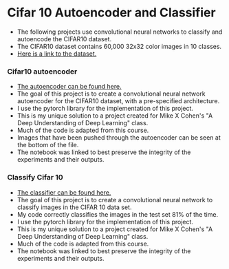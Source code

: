 # Cifar 10 Autoencoder and Classifier
- The following projects use convolutional neural networks to classify and autoencode the CIFAR10 dataset.
- The CIFAR10 dataset contains 60,000 32x32 color images in 10 classes.
- [Here is a link to the dataset.](https://www.cs.toronto.edu/~kriz/cifar.html)

### Cifar10 autoencoder
- [The autoencoder can be found here.](https://colab.research.google.com/drive/1mj6U9gSiMDmXaoDH4HbwY_ngvN9GHOBa?usp=sharing)
- The goal of this project is to create a convolutional neural network autoencoder for the CIFAR10 dataset, with a pre-specified architecture.
- I use the pytorch library for the implementation of this project.
- This is my unique solution to a project created for Mike X Cohen's "A Deep Understanding of Deep Learning" class.
- Much of the code is adapted from this course.
- Images that have been pushed through the autoencoder can be seen at the bottom of the file.
- The notebook was linked to best preserve the integrity of the experiments and their outputs.


### Classify Cifar 10
- [The classifier can be found here.](https://colab.research.google.com/drive/1971Y4V0eTrZaIhJsBzaKNyLXa_sd8uOB?usp=sharing)
- The goal of this project is to create a convolutional neural network to classify
images in the CIFAR 10 data set.
- My code correctly classifies the images in the test set 81% of the time.
- I use the pytorch library for the implementation of this project.
- This is my unique solution to a project created for Mike X Cohen's "A Deep Understanding of Deep Learning" class.
- Much of the code is adapted from this course.
- The notebook was linked to best preserve the integrity of the experiments and their outputs.

